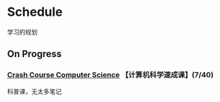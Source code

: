 # Schedule

学习的规划

## On Progress

### [Crash Course Computer Science](https://www.bilibili.com/video/BV1EW411u7th/?vd_source=3c6a30ba41ba4e1e1d42b66d5c0a7e70) 【计算机科学速成课】(7/40)

科普课，无太多笔记

